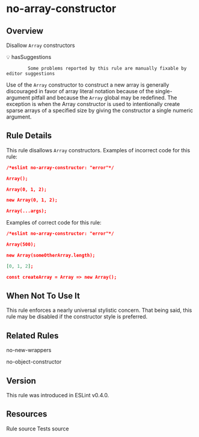
# no-array-constructor
## Overview
Disallow `Array` constructors


💡 hasSuggestions

            Some problems reported by this rule are manually fixable by editor suggestions 



Use of the `Array` constructor to construct a new array is generally
discouraged in favor of array literal notation because of the single-argument
pitfall and because the `Array` global may be redefined. The exception is when
the Array constructor is used to intentionally create sparse arrays of a
specified size by giving the constructor a single numeric argument.
## Rule Details
This rule disallows `Array` constructors.
Examples of incorrect code for this rule:


```json
/*eslint no-array-constructor: "error"*/

Array();

Array(0, 1, 2);

new Array(0, 1, 2);

Array(...args);
```
Examples of correct code for this rule:


```json
/*eslint no-array-constructor: "error"*/

Array(500);

new Array(someOtherArray.length);

[0, 1, 2];

const createArray = Array => new Array();
```
## When Not To Use It
This rule enforces a nearly universal stylistic concern. That being said, this
rule may be disabled if the constructor style is preferred.
## Related Rules


no-new-wrappers 

no-object-constructor 


## Version
This rule was introduced in ESLint v0.4.0.
## Resources

Rule source 
Tests source 

